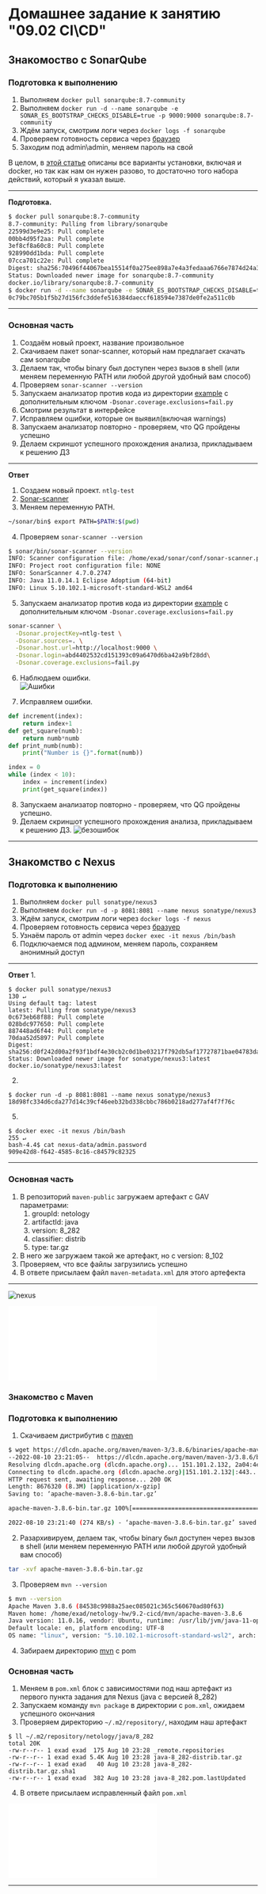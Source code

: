 # Домашнее задание к занятию "09.02 CI\CD"

## Знакомоство с SonarQube

### Подготовка к выполнению

1. Выполняем `docker pull sonarqube:8.7-community`
2. Выполняем `docker run -d --name sonarqube -e SONAR_ES_BOOTSTRAP_CHECKS_DISABLE=true -p 9000:9000 sonarqube:8.7-community`
3. Ждём запуск, смотрим логи через `docker logs -f sonarqube`
4. Проверяем готовность сервиса через [браузер](http://localhost:9000)
5. Заходим под admin\admin, меняем пароль на свой

В целом, в [этой статье](https://docs.sonarqube.org/latest/setup/install-server/) описаны все варианты установки, включая и docker, но так как нам он нужен разово, то достаточно того набора действий, который я указал выше.

---

**Подготовка.**

```bash
$ docker pull sonarqube:8.7-community
8.7-community: Pulling from library/sonarqube
22599d3e9e25: Pull complete 
00bb4d95f2aa: Pull complete 
3ef8cf8a60c8: Pull complete 
928990dd1bda: Pull complete 
07cca701c22e: Pull complete 
Digest: sha256:70496f44067bea15514f0a275ee898a7e4a3fedaaa6766e7874d24a39be336dc
Status: Downloaded newer image for sonarqube:8.7-community
docker.io/library/sonarqube:8.7-community
$ docker run -d --name sonarqube -e SONAR_ES_BOOTSTRAP_CHECKS_DISABLE=true -p 9000:9000 sonarqube:8.7-community
0c79bc705b1f5b27d156fc3ddefe516384daeccf618594e7387de0fe2a511c0b

```

---

### Основная часть

1. Создаём новый проект, название произвольное
2. Скачиваем пакет sonar-scanner, который нам предлагает скачать сам sonarqube
3. Делаем так, чтобы binary был доступен через вызов в shell (или меняем переменную PATH или любой другой удобный вам способ)
4. Проверяем `sonar-scanner --version`
5. Запускаем анализатор против кода из директории [example](./example) с дополнительным ключом `-Dsonar.coverage.exclusions=fail.py`
6. Смотрим результат в интерфейсе
7. Исправляем ошибки, которые он выявил(включая warnings)
8. Запускаем анализатор повторно - проверяем, что QG пройдены успешно
9. Делаем скриншот успешного прохождения анализа, прикладываем к решению ДЗ

---

**Ответ**

1. Создаем новый проект. `ntlg-test`  
2. [Sonar-scanner](https://binaries.sonarsource.com/Distribution/sonar-scanner-cli/sonar-scanner-cli-4.7.0.2747-linux.zip)  
3. Меняем переменную PATH.

```bash
~/sonar/bin$ export PATH=$PATH:$(pwd)
```

4. Проверяем `sonar-scanner --version`

```bash
$ sonar/bin/sonar-scanner --version
INFO: Scanner configuration file: /home/exad/sonar/conf/sonar-scanner.properties
INFO: Project root configuration file: NONE
INFO: SonarScanner 4.7.0.2747
INFO: Java 11.0.14.1 Eclipse Adoptium (64-bit)
INFO: Linux 5.10.102.1-microsoft-standard-WSL2 amd64
```

5. Запускаем анализатор против кода из директории [example](./example) с дополнительным ключом `-Dsonar.coverage.exclusions=fail.py`

```bash
sonar-scanner \
  -Dsonar.projectKey=ntlg-test \
  -Dsonar.sources=. \
  -Dsonar.host.url=http://localhost:9000 \
  -Dsonar.login=abd4402532cd151393c09a6470d6ba42a9bf28dd\
  -Dsonar.coverage.exclusions=fail.py

```

6. Наблюдаем ошибки.  
![Ашибки](img/1.png)

7. Исправляем ошибки.

```python
def increment(index):
    return index+1
def get_square(numb):
    return numb*numb
def print_numb(numb):
    print("Number is {}".format(numb))

index = 0
while (index < 10):
    index = increment(index)
    print(get_square(index))
```

8. Запускаем анализатор повторно - проверяем, что QG пройдены успешно.  
9. Делаем скриншот успешного прохождения анализа, прикладываем к решению ДЗ.
![безошибок](img/2.png) 

---

## Знакомство с Nexus

### Подготовка к выполнению

1. Выполняем `docker pull sonatype/nexus3`
2. Выполняем `docker run -d -p 8081:8081 --name nexus sonatype/nexus3`
3. Ждём запуск, смотрим логи через `docker logs -f nexus`
4. Проверяем готовность сервиса через [бразуер](http://localhost:8081)
5. Узнаём пароль от admin через `docker exec -it nexus /bin/bash`
6. Подключаемся под админом, меняем пароль, сохраняем анонимный доступ

---

**Ответ**
1. 
```
$ docker pull sonatype/nexus3                                                                                   130 ↵
Using default tag: latest
latest: Pulling from sonatype/nexus3
0c673eb68f88: Pull complete
028bdc977650: Pull complete
887448ad6f44: Pull complete
70daa52d5897: Pull complete
Digest: sha256:d0f242d00a2f93f1bdf4e30cb2c0d1be03217f792db5af17727871bae04783da
Status: Downloaded newer image for sonatype/nexus3:latest
docker.io/sonatype/nexus3:latest
```
2. 
```
$ docker run -d -p 8081:8081 --name nexus sonatype/nexus3
18d98fc334d6cda277d14c39cf46eeb32bd338cbbc786b0218ad277af4f7f76c
```
5. 
```
$ docker exec -it nexus /bin/bash                                                                               255 ↵
bash-4.4$ cat nexus-data/admin.password
909e42d8-f642-4585-8c16-c84579c82325
```
---

### Основная часть

1. В репозиторий `maven-public` загружаем артефакт с GAV параметрами:
   1. groupId: netology
   2. artifactId: java
   3. version: 8_282
   4. classifier: distrib
   5. type: tar.gz
2. В него же загружаем такой же артефакт, но с version: 8_102
3. Проверяем, что все файлы загрузились успешно
4. В ответе присылаем файл `maven-metadata.xml` для этого артефекта

---
![nexus](img/3.png)


![maven-metadata.xml](/9.2-cicd/img/maven-metadata.xml)

### Знакомство с Maven

### Подготовка к выполнению

1. Скачиваем дистрибутив с [maven](https://maven.apache.org/download.cgi)

```bash
$ wget https://dlcdn.apache.org/maven/maven-3/3.8.6/binaries/apache-maven-3.8.6-bin.tar.gz
--2022-08-10 23:21:05--  https://dlcdn.apache.org/maven/maven-3/3.8.6/binaries/apache-maven-3.8.6-bin.tar.gz
Resolving dlcdn.apache.org (dlcdn.apache.org)... 151.101.2.132, 2a04:4e42::644
Connecting to dlcdn.apache.org (dlcdn.apache.org)|151.101.2.132|:443... connected.
HTTP request sent, awaiting response... 200 OK
Length: 8676320 (8.3M) [application/x-gzip]
Saving to: ‘apache-maven-3.8.6-bin.tar.gz’

apache-maven-3.8.6-bin.tar.gz 100%[=================================================>]   8.27M   533KB/s    in 31s

2022-08-10 23:21:40 (274 KB/s) - ‘apache-maven-3.8.6-bin.tar.gz’ saved [8676320/8676320]
```

2. Разархивируем, делаем так, чтобы binary был доступен через вызов в shell (или меняем переменную PATH или любой другой удобный вам способ)

```bash
tar -xvf apache-maven-3.8.6-bin.tar.gz
```

3. Проверяем `mvn --version`

```bash
$ mvn --version
Apache Maven 3.8.6 (84538c9988a25aec085021c365c560670ad80f63)
Maven home: /home/exad/netology-hw/9.2-cicd/mvn/apache-maven-3.8.6
Java version: 11.0.16, vendor: Ubuntu, runtime: /usr/lib/jvm/java-11-openjdk-amd64
Default locale: en, platform encoding: UTF-8
OS name: "linux", version: "5.10.102.1-microsoft-standard-wsl2", arch: "amd64", family: "unix"
```

4. Забираем директорию [mvn](./mvn) с pom

### Основная часть

1. Меняем в `pom.xml` блок с зависимостями под наш артефакт из первого пункта задания для Nexus (java с версией 8_282)
2. Запускаем команду `mvn package` в директории с `pom.xml`, ожидаем успешного окончания
3. Проверяем директорию `~/.m2/repository/`, находим наш артефакт

```
$ ll ~/.m2/repository/netology/java/8_282
total 20K
-rw-r--r-- 1 exad exad  175 Aug 10 23:28 _remote.repositories
-rw-r--r-- 1 exad exad 5.4K Aug 10 23:28 java-8_282-distrib.tar.gz
-rw-r--r-- 1 exad exad   40 Aug 10 23:28 java-8_282-distrib.tar.gz.sha1
-rw-r--r-- 1 exad exad  382 Aug 10 23:28 java-8_282.pom.lastUpdated
```

4. В ответе присылаем исправленный файл `pom.xml`

![pom.xml](mvn/pom.xml)

---


